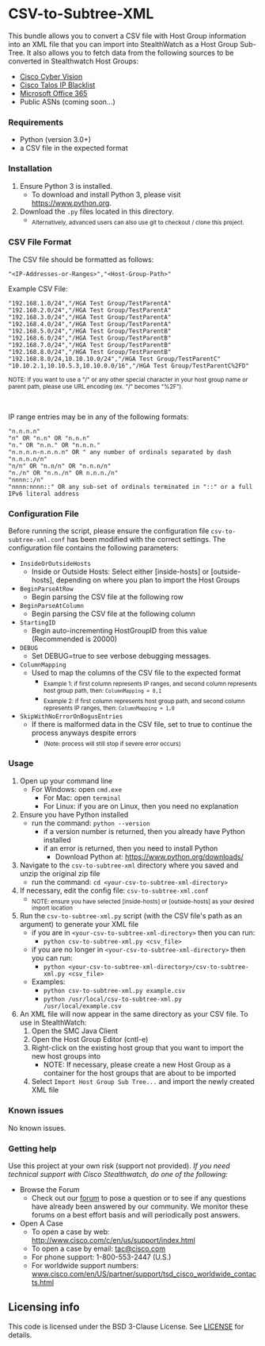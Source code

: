 
# CSV-to-Subtree-XML
This bundle allows you to convert a CSV file with Host Group information into an XML file that you can import into StealthWatch as a Host Group Sub-Tree. It also allows you to fetch data from the following sources to be converted in Stealthwatch Host Groups:
* [Cisco Cyber Vision](./Third-Party-Scripts/CyberVision)
* [Cisco Talos IP Blacklist](https://github.com/CiscoSE/TalosBlacklistImporter)
* [Microsoft Office 365](https://github.com/CiscoSE/Office365Importer)
* Public ASNs (coming soon...)

### Requirements
* Python (version 3.0+)
* a CSV file in the expected format

### Installation
1. Ensure Python 3 is installed.
   * To download and install Python 3, please visit https://www.python.org.
2. Download the `.py` files located in this directory.
    * <sub>Alternatively, advanced users can also use git to checkout / clone this project.</sub>

### CSV File Format
The CSV file should be formatted as follows:

```
"<IP-Addresses-or-Ranges>","<Host-Group-Path>"
```

Example CSV File:

```
"192.168.1.0/24","/HGA Test Group/TestParentA"
"192.168.2.0/24","/HGA Test Group/TestParentA"
"192.168.3.0/24","/HGA Test Group/TestParentA"
"192.168.4.0/24","/HGA Test Group/TestParentA"
"192.168.5.0/24","/HGA Test Group/TestParentB"
"192.168.6.0/24","/HGA Test Group/TestParentB"
"192.168.7.0/24","/HGA Test Group/TestParentB"
"192.168.8.0/24","/HGA Test Group/TestParentB"
"192.168.8.0/24,10.10.10.0/24","/HGA Test Group/TestParentC"
"10.10.2.1,10.10.5.3,10.10.0.0/16","/HGA Test Group/TestParentC%2FD"
```

<sub>NOTE: If you want to use a "/" or any other special character in your host group name or parent path, please use URL encoding (ex. "/" becomes "%2F").</sub>

<br/>

IP range entries may be in any of the following formats:

```
"n.n.n.n"
"n" OR "n.n" OR "n.n.n"
"n." OR "n.n." OR "n.n.n."
"n.n.n.n-n.n.n.n" OR " any number of ordinals separated by dash
"n.n.n.n/n"
"n/n" OR "n.n/n" OR "n.n.n/n"
"n./n" OR "n.n./n" OR n.n.n./n"
"nnnn::/n"
"nnnn:nnnn::" OR any sub-set of ordinals terminated in "::" or a full IPv6 literal address
```

### Configuration File
Before running the script, please ensure the configuration file `csv-to-subtree-xml.conf` has been modified with the correct settings. The configuration file contains the following parameters:
* `InsideOrOutsideHosts`
    * Inside or Outside Hosts: Select either [inside-hosts] or [outside-hosts], depending on where you plan to import the Host Groups
* `BeginParseAtRow`
    * Begin parsing the CSV file at the following row
* `BeginParseAtColumn`
    * Begin parsing the CSV file at the following column
* `StartingID`
    * Begin auto-incrementing HostGroupID from this value (Recommended is 20000)
* `DEBUG`
    * Set DEBUG=true to see verbose debugging messages.
* `ColumnMapping`
    * Used to map the columns of the CSV file to the expected format
        * <sub>Example 1: if first column represents IP ranges, and second column represents host group path, then: `ColumnMapping = 0,1`</sub>
        * <sub>Example 2: if first column represents host group path, and second column represents IP ranges, then: `ColumnMapping = 1,0`</sub>
* `SkipWithNoErrorOnBogusEntries`
    * If there is malformed data in the CSV file, set to true to continue the process anyways despite errors 
        * <sub>(Note: process will still stop if severe error occurs)</sub>

### Usage

1. Open up your command line
    * For Windows: open `cmd.exe`
        * For Mac: open `terminal`
        * For Linux: if you are on Linux, then you need no explanation
2. Ensure you have Python installed
    * run the command: `python --version`
        * if a version number is returned, then you already have Python installed
        * if an error is returned, then you need to install Python
            * Download Python at: https://www.python.org/downloads/
3. Navigate to the `csv-to-subtree-xml` directory where you saved and unzip the original zip file
    * run the command: `cd <your-csv-to-subtree-xml-directory>`
4. If necessary, edit the config file: `csv-to-subtree-xml.conf`
    * <sub>NOTE: ensure you have selected \[inside-hosts\] or \[outside-hosts\] as your desired import location</sub>
5. Run the `csv-to-subtree-xml.py` script (with the CSV file's path as an argument) to generate your XML file
    * if you are in `<your-csv-to-subtree-xml-directory>` then you can run:
        * `python csv-to-subtree-xml.py <csv_file>`
    * if you are no longer in `<your-csv-to-subtree-xml-directory>` then you can run:
        * `python <your-csv-to-subtree-xml-directory>/csv-to-subtree-xml.py <csv_file>`
    * Examples:
        * `python csv-to-subtree-xml.py example.csv`
        * `python /usr/local/csv-to-subtree-xml.py /usr/local/example.csv`
6. An XML file will now appear in the same directory as your CSV file. To use in StealthWatch:
    1. Open the SMC Java Client
    2. Open the Host Group Editor (cntl-e)
    3. Right-click on the existing host group that you want to import the new host groups into
        * NOTE: If necessary, please create a new Host Group as a container for the host groups that are about to be imported
    4. Select `Import Host Group Sub Tree...` and import the newly created XML file

### Known issues
No known issues.

### Getting help
Use this project at your own risk (support not provided). *If you need technical support with Cisco Stealthwatch, do one of the following:*

* Browse the Forum
    * Check out our [forum](https://community.cisco.com/t5/custom/page/page-id/customFilteredByMultiLabel?board=j-disc-dev-security&labels=stealthwatch) to pose a question or to see if any questions have already been answered by our community. We monitor these forums on a best effort basis and will periodically post answers. 
* Open A Case
    * To open a case by web: http://www.cisco.com/c/en/us/support/index.html
    * To open a case by email: tac@cisco.com
    * For phone support: 1-800-553-2447 (U.S.)
    * For worldwide support numbers: www.cisco.com/en/US/partner/support/tsd_cisco_worldwide_contacts.html

## Licensing info
This code is licensed under the BSD 3-Clause License. See [LICENSE](../LICENSE) for details. 


